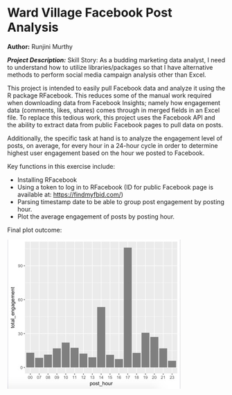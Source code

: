 # Ward Village Facebook Post Analysis

**Author:** Runjini Murthy

__*Project Description:*__
Skill Story: As a budding marketing data analyst, I need to understand how to utilize libraries/packages so that I have alternative methods to perform social media campaign analysis other than Excel.

This project is intended to easily pull Facebook data and analyze it using the R package RFacebook.  This reduces some of the manual work required when downloading data from Facebook Insights; namely how engagement data (comments, likes, shares) comes through in merged fields in an Excel file.  To replace this tedious work, this project uses the Facebook API and the ability to extract data from public Facebook pages to pull data on posts.  

Additionally, the specific task at hand is to analyze the engagement level of posts, on average, for every hour in a 24-hour cycle in order to determine highest user engagement based on the hour we posted to Facebook.

Key functions in this exercise include:
* Installing RFacebook
* Using a token to log in to RFacebook (ID for public Facebook page is available at: https://findmyfbid.com/)
* Parsing timestamp date to be able to group post engagement by posting hour.
* Plot the average engagement of posts by posting hour.

Final plot outcome:

![Final ggplot of plot hours with highest engagement][image-file]

[image-file]: https://github.com/runjini/Runjini_Sprint_4/blob/master/Supporting%20Documents/ggplot-highest-engagement-plot-hours.jpg?raw=true "Final ggplot of plot hours with highest engagement"
